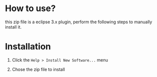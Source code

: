 # How to use?

this zip file is a eclipse 3.x plugin, perform the following steps to manually install it.

# Installation

1. Click the <code>Help > Install New Software...</code> menu

2. Chose the zip file to install

